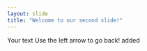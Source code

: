 ```yaml
---
layout: slide
title: "Welcome to our second slide!"
---
```

Your text
Use the left arrow to go back!
added
